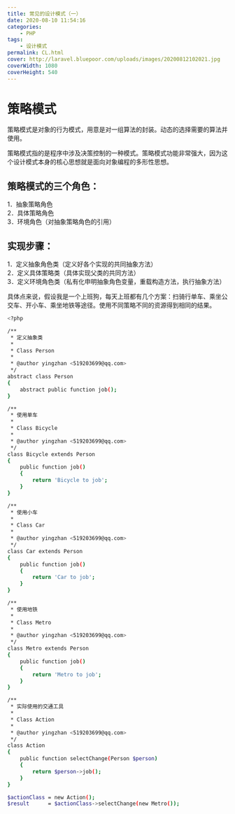 ```yaml
---
title: 常见的设计模式（一）
date: 2020-08-10 11:54:16
categories:
    - PHP
tags:
    - 设计模式
permalink: CL.html
cover: http://laravel.bluepoor.com/uploads/images/20200812102021.jpg
coverWidth: 1080
coverHeight: 540
---
```

# 策略模式


策略模式是对象的行为模式，用意是对一组算法的封装。动态的选择需要的算法并使用。

策略模式指的是程序中涉及决策控制的一种模式。策略模式功能非常强大，因为这个设计模式本身的核心思想就是面向对象编程的多形性思想。

<!--more-->

## 策略模式的三个角色：
1．抽象策略角色  
2．具体策略角色  
3．环境角色（对抽象策略角色的引用）

## 实现步骤：
1．定义抽象角色类（定义好各个实现的共同抽象方法）  
2．定义具体策略类（具体实现父类的共同方法）  
3．定义环境角色类（私有化申明抽象角色变量，重载构造方法，执行抽象方法）  

具体点来说，假设我是一个上班狗，每天上班都有几个方案：扫骑行单车、乘坐公交车、开小车、乘坐地铁等途径。使用不同策略不同的资源得到相同的结果。

```bash
<?php

/**
 * 定义抽象类
 *
 * Class Person
 *
 * @author yingzhan <519203699@qq.com>
 */
abstract class Person
{
    abstract public function job();
}

/**
 * 使用单车
 *
 * Class Bicycle
 *
 * @author yingzhan <519203699@qq.com>
 */
class Bicycle extends Person
{
    public function job()
    {
        return 'Bicycle to job';
    }
}

/**
 * 使用小车
 *
 * Class Car
 *
 * @author yingzhan <519203699@qq.com>
 */
class Car extends Person
{
    public function job()
    {
        return 'Car to job';
    }
}

/**
 * 使用地铁
 *
 * Class Metro
 *
 * @author yingzhan <519203699@qq.com>
 */
class Metro extends Person
{
    public function job()
    {
        return 'Metro to job';
    }
}

/**
 * 实际使用的交通工具
 *
 * Class Action
 *
 * @author yingzhan <519203699@qq.com>
 */
class Action
{
    public function selectChange(Person $person)
    {
        return $person->job();
    }
}

$actionClass = new Action();
$result      = $actionClass->selectChange(new Metro());
```